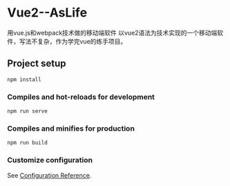 # Vue2--AsLife
用vue.js和webpack技术做的移动端软件
以vue2语法为技术实现的一个移动端软件，写法不复杂，作为学完vue的练手项目。

## Project setup

```
npm install
```

### Compiles and hot-reloads for development

```
npm run serve
```

### Compiles and minifies for production

```
npm run build
```

### Customize configuration

See [Configuration Reference](https://cli.vuejs.org/config/).
